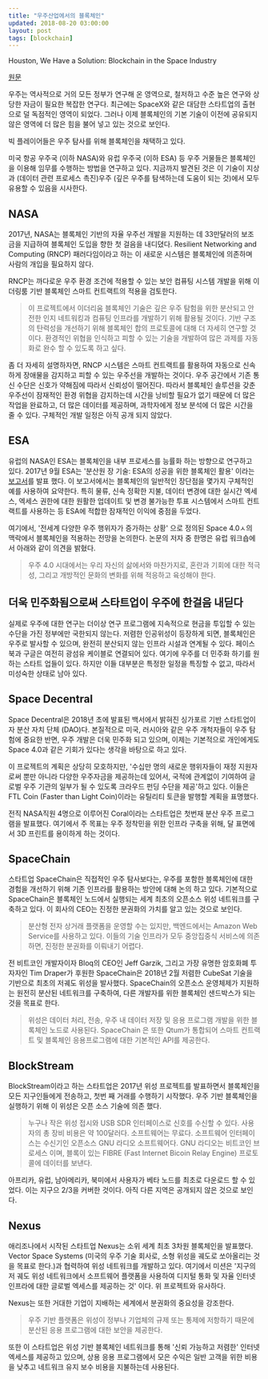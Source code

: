 ```yaml
---
title: "우주산업에서의 블록체인"
updated: 2018-08-20 03:00:00
layout: post
tags: [blockchain]
---
```


Houston, We Have a Solution: Blockchain in the Space Industry


[원문](https://cointelegraph.com/index.php/news/here-is-how-blockchain-will-help-to-explore-space)

우주는 역사적으로 거의 모든 정부가 연구해 온 영역으로, 철저하고 수준 높은 연구와 상당한 자금이 필요한 복잡한 연구다. 최근에는 SpaceX와 같은 대담한 스타트업의 출현으로 덜 독점적인 영역이 되었다. 그러나 이제 블록체인의 기본 기술이 이전에 공유되지 않은 영역에 더 많은 힘을 불어 넣고 있는 것으로 보인다.

빅 플레이어들은 우주 탐사를 위해 블록체인을 채택하고 있다.

미국 항공 우주국 (이하 NASA)와 유럽 우주국 (이하 ESA) 등 우주 거물들은 블록체인을 이용해 임무를 수행하는 방법을 연구하고 있다. 지금까지 발견된 것은 이 기술이 지상과 (데이터 관련 프로세스 촉진)우주 (깊은 우주를 탐색하는데 도움이 되는 것)에서 모두 유용할 수 있음을 시사한다.

## NASA

2017년, NASA는 블록체인 기반의 자율 우주선 개발을 지원하는 데 33만달러의 보조금을 지급하여 블록체인 도입을 향한 첫 걸음을 내디뎠다. Resilient Networking and Computing (RNCP) 패러다임이라고 하는 이 새로운 시스템은 블록체인에 의존하며 사람의 개입을 필요하지 않다.

RNCP는 까다로운 우주 환경 조건에 적용할 수 있는 보안 컴퓨팅 시스템 개발을 위해 이더링룸 기반 블록체인 스마트 컨트랙트의 적용을 검토한다.

> 이 프로젝트에서 이더리움 블록체인 기술은 깊은 우주 탐험을 위한 분산되고 안전한 인지 네트워킹과 컴퓨팅 인프라를 개발하기 위해 활용될 것이다. 기반 구조의 탄력성을 개선하기 위해 블록체인 합의 프로토콜에 대해 더 자세히 연구할 것이다. 환경적인 위협을 인식하고 피할 수 있는 기술을 개발하여 많은 과제를 자동화로 완수 할 수 있도록 하고 싶다.

좀 더 자세히 설명하자면, RNCP 시스템은 스마트 컨트랙트를 활용하여 자동으로 신속하게 장애물을 감지하고 피할 수 있는 우주선을 개발하는 것이다. 우주 공간에서 기존 통신 수단은 신호가 약해짐에 따라서 신뢰성이 떨어진다. 따라서 블록체인 솔루션을 갖춘 우주선이 잠재적인 환경 위협을 감지하는데 시간을 낭비할 필요가 없기 때문에 더 많은 작업을 완료하고, 더 많은 데이터를 제공하며, 과학자에게 정보 분석에 더 많은 시간을 줄 수 있다. 구체적인 개발 일정은 아직 공개 되지 않았다. 

## ESA

유럽의 NASA인 ESA는 블록체인을 내부 프로세스를 능률화 하는 방향으로 연구하고 있다. 2017년 9월 ESA는 '분산원 장 기술: ESA의 성공을 위한 블록체인 활용' 이라는 [보고서](http://esamultimedia.esa.int/docs/corporate/Distributed_Ledger_Technology_Leveraging_Blockchain_for_ESA_s_Success_Final_Annex.pdf)를 발표 했다. 이 보고서에서는 블록체인의 일반적인 장단점을 몇가지 구체적인 예를 사용하여 요약한다. 특히 물류, 신속 정확한 지불, 데이터 변경에 대한 실시간 엑세스, 엑세스 권한에 대한 원활한 업데이트 및 변경 불가능한 투표 시스템에서 스마트 컨트랙트를 사용하는 등 ESA에 적합한 잠재적인 이익에 중점을 두었다.

여기에서, '전세계 다양한 우주 행위자가 증가하는 상황' 으로 정의된 Space 4.0ㅅ의 맥락에서 블록체인을 적용하는 전망을 논의한다. 논문의 저자 중 한명은 유럽 워크숍에서 아래와 같이 의견을 밝혔다.

> 우주 4.0 시대에서는 우리 자신의 삶에서와 마찬가지로, 혼란과 기회에 대한 적극성, 그리고 개방적인 문화의 변화를 위해 적응하고 육성해야 한다. 

## 더욱 민주화됨으로써 스타트업이 우주에 한걸음 내딛다

실제로 우주에 대한 연구는 더이상 연구 프로그램에 지속적으로 현금을 투입할 수 있는 수단을 가진 정부에만 국한되지 않는다. 저렴한 인공위성이 등장하게 되면, 블록체인은 우주로 발사할 수 있으며, 완전히 분산되지 않는 인프라 시설과 연계될 수 있다. 페이스북과 구글은 여전히 광섬유 케이블로 연결되어 있다. 여기에 우주를 더 민주화 하기를 원하는 스타트 업들이 있다. 하지만 이들 대부분은 특정한 일정을 특징할 수 없고, 따라서 미성숙한 상태로 남아 있다.

## Space Decentral

Space Decentral은 2018년 초에 발표된 백서에서 밝혀진 싱가포르 기반 스타트업이자 분산 자치 단체 (DAO)다. 본질적으로 미국, 러시아와 같은 우주 개척자들이 우주 탐험에 중요한 반면, 우주 개발은 더욱 민주화 되고 있으며, 이제는 기본적으로 개인에게도 Space 4.0과 같은 기회가 있다는 생각을 바탕으로 하고 있다.

이 프로젝트의 계획은 상당히 모호하지만, '수십만 명의 새로운 행위자들이 재정 지원자로써 뿐만 아니라 다양한 우주자금을 제공하는데 있어서, 국적에 관계없이 기여하여 글로벌 우주 기관의 일부가 될 수 있도록 크라우드 펀딩 수단을 제공'하고 있다. 이들은 FTL Coin (Faster than Light Coin)이라는 유틸리티 토큰을 발행할 계획을 표명했다.

전직 NASA직원 4명으로 이루어진 Coral이라는 스타트업은 첫번재 분산 우주 프로그램을 발표했다. 여기에서 주 목표는 우주 정착민을 위한 인프라 구축을 위해, 달 표면에서 3D 프린트를 용이하게 하는 것이다.

## SpaceChain

스타트업 SpaceChain은 직접적인 우주 탐사보다는, 우주를 포함한 블록체인에 대한 경험을 개선하기 위해 기존 인프라를 활용하는 방안에 대해 논의 하고 있다. 기본적으로 SpaceChain은 블록체인 노드에서 실행되는 세계 최초의 오픈소스 위성 네트워크를 구축하고 있다. 이 회사의 CEO는 진정한 분권화의 가치를 알고 있는 것으로 보인다.

> 분산형 전자 상거래 플랫폼을 운영할 수는 있지만, 백엔드에서는 Amazon Web Service를 사용하고 있다. 이들의 기술 인프라가 모두 중앙집중식 서비스에 의존하면, 진정한 분권화를 이뤄내기 어렵다.

전 비트코인 개발자이자 Bloq의 CEO인 Jeff Garzik, 그리고 가장 유명한 암호화폐 투자자인 Tim Draper가 후원한 SpaceChain은 2018년 2월 저렴한 CubeSat 기술을 기반으로 최초의 저궤도 위성을 발사했다. SpaceChain의 오픈소스 운영체제가 지원하는 원전히 분산된 네트워크를 구축하여, 다른 개발자를 위한 블록체인 샌드박스가 되는 것을 목표로 한다.

> 위성은 데이터 처리, 전송, 우주 내 데이터 저장 및 응용 프로그램 개발을 위한 블록체인 노드로 사용된다. SpaceChain 은 또한 Qtum가 통합되어 스마트 컨트랙트 및 블록체인 응용프로그램에 대한 기본적인 API를 제공한다.

## BlockStream

BlockStream이라고 하는 스타트업은 2017년 위성 프로젝트를 발표하면서 블록체인을 모든 지구인들에게 전송하고, 첫번 째 거래를 수행하기 시작했다. 우주 기반 블록체인을 실행하기 위해 이 위성은 오픈 소스 기술에 의존 했다.

> 누구나 작은 위성 접시와 USB SDR 인터페이스로 신호를 수신할 수 있다. 사용자의 총 장비 비용은 약 100달러다. 소프트웨어는 무료다. 소프트웨어 인터페이스는 수신기인 오픈소스 GNU 라디오 소프트웨어다. GNU 라디오는 비트코인 브로세스 이며, 블록이 있는 FIBRE (Fast Internet Bicoin Relay Engine) 프로토콜에 데이터를 보낸다.

아프리카, 유럽, 남아메리카, 북미에서 사용자가 베타 노드를 최초로 다운로드 할 수 있었다. 이는 지구으 2/3을 커버한 것이다. 아직 다른 지역은 공개되지 않은 것으로 보인다.

## Nexus

애리조나에서 시작된 스타트업 Nexus는 소위 세계 최초 3차원 블록체인을 발표했다. Vector Space Systems (미국의 우주 기술 회사로, 소형 위성을 궤도로 쏘아올리는 것을 목표로 한다.)과 협력하여 위성 네트워크를 개발하고 있다. 여기에서 미션은 '지구의 저 궤도 위성 네트워크에서 소프트웨어 플랫폼을 사용하여 디지털 통화 및 자율 인터넷 인프라에 대한 글로벌 엑세스를 제공하는 것' 이다. 위 프로젝트와 유사하다.

Nexus는 또한 거대한 기업이 지배하는 세계에서 분권화의 중요성을 강조한다.

> 우주 기반 플랫폼은 위성이 정부나 기업체의 규제 또는 통제에 저항하기 때문에 분산된 응용 프로그램에 대한 보안을 제공한다.

또한 이 스타트업은 위성 기반 블록체인 네트워크를 통해 '신뢰 가능하고 저렴한' 인터넷 엑세스를 제공하고 있으며, 상용 응용 프로그램에서 모은 수익은 일반 고객을 위한 비용을 낮추고 네트워크 유지 보수 비용을 지불하는데 사용된다.



